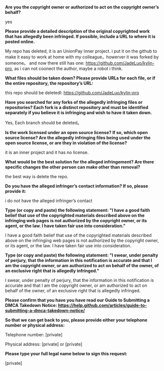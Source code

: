 **Are you the copyright owner or authorized to act on the copyright owner’s behalf?**  

yes

**Please provide a detailed description of the original copyrighted work that has allegedly been infringed. If possible, include a URL to where it is posted online.**  

My repo has deleted, it is an UnionPay Inner project. i put it on the github to make it easy to work at home with my colleague，howerver it was forked by someone。 and now there still has one:
https://github.com/JadeLuo/kylin-pro, as i can not coonect the author, maybe a robot i think.

**What files should be taken down? Please provide URLs for each file, or if the entire repository, the repository’s URL:**  

this repo should be deletedl: https://github.com/JadeLuo/kylin-pro

**Have you searched for any forks of the allegedly infringing files or repositories? Each fork is a distinct repository and must be identified separately if you believe it is infringing and wish to have it taken down.**  

Yes, Each branch should be deleted。

**Is the work licensed under an open source license? If so, which open source license? Are the allegedly infringing files being used under the open source license, or are they in violation of the license?**  

it is an inner project and it has no license.

**What would be the best solution for the alleged infringement? Are there specific changes the other person can make other than removal?**  

the best way is delete the repo.

**Do you have the alleged infringer’s contact information? If so, please provide it:**  

i do not have the alleged infringer’s contact

**Type (or copy and paste) the following statement: "I have a good faith belief that use of the copyrighted materials described above on the infringing web pages is not authorized by the copyright owner, or its agent, or the law. I have taken fair use into consideration."**  

I have a good faith belief that use of the copyrighted materials described above on the infringing web pages is not authorized by the copyright owner, or its agent, or the law. I have taken fair use into consideration.

**Type (or copy and paste) the following statement: "I swear, under penalty of perjury, that the information in this notification is accurate and that I am the copyright owner, or am authorized to act on behalf of the owner, of an exclusive right that is allegedly infringed."**  

I swear, under penalty of perjury, that the information in this notification is accurate and that I am the copyright owner, or am authorized to act on behalf of the owner, of an exclusive right that is allegedly infringed.

**Please confirm that you have you have read our Guide to Submitting a DMCA Takedown Notice: https://help.github.com/articles/guide-to-submitting-a-dmca-takedown-notice/**  

**So that we can get back to you, please provide either your telephone number or physical address:**  

Telephone number: [private]  

Physical address: [private] or [private]  

**Please type your full legal name below to sign this request:**

[private]  

